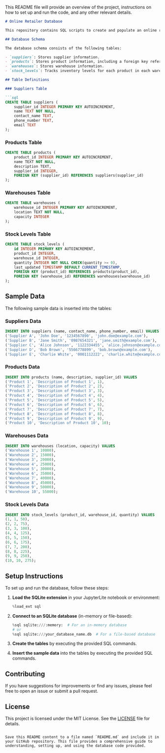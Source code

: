 This README file will provide an overview of the project, instructions on how to set up and run the code, and any other relevant details.

```markdown
# Online Retailer Database

This repository contains SQL scripts to create and populate an online retailer database with sample data. The database schema includes tables for suppliers, products, warehouses, and stock levels.

## Database Schema

The database schema consists of the following tables:

- `suppliers`: Stores supplier information.
- `products`: Stores product information, including a foreign key reference to the supplier.
- `warehouses`: Stores warehouse information.
- `stock_levels`: Tracks inventory levels for each product in each warehouse.

## Table Definitions

### Suppliers Table

```sql
CREATE TABLE suppliers (
    supplier_id INTEGER PRIMARY KEY AUTOINCREMENT,
    name TEXT NOT NULL,
    contact_name TEXT,
    phone_number TEXT,
    email TEXT
);
```

### Products Table

```sql
CREATE TABLE products (
    product_id INTEGER PRIMARY KEY AUTOINCREMENT,
    name TEXT NOT NULL,
    description TEXT,
    supplier_id INTEGER,
    FOREIGN KEY (supplier_id) REFERENCES suppliers(supplier_id)
);
```

### Warehouses Table

```sql
CREATE TABLE warehouses (
    warehouse_id INTEGER PRIMARY KEY AUTOINCREMENT,
    location TEXT NOT NULL,
    capacity INTEGER
);
```

### Stock Levels Table

```sql
CREATE TABLE stock_levels (
    id INTEGER PRIMARY KEY AUTOINCREMENT,
    product_id INTEGER,
    warehouse_id INTEGER,
    quantity INTEGER NOT NULL CHECK(quantity >= 0),
    last_updated TIMESTAMP DEFAULT CURRENT_TIMESTAMP,
    FOREIGN KEY (product_id) REFERENCES products(product_id),
    FOREIGN KEY (warehouse_id) REFERENCES warehouses(warehouse_id)
);
```

## Sample Data

The following sample data is inserted into the tables:

### Suppliers Data

```sql
INSERT INTO suppliers (name, contact_name, phone_number, email) VALUES
('Supplier A', 'John Doe', '1234567890', 'john.doe@example.com'),
('Supplier B', 'Jane Smith', '0987654321', 'jane.smith@example.com'),
('Supplier C', 'Alice Johnson', '1122334455', 'alice.johnson@example.com'),
('Supplier D', 'Bob Brown', '5566778899', 'bob.brown@example.com'),
('Supplier E', 'Charlie White', '0001112222', 'charlie.white@example.com');
```

### Products Data

```sql
INSERT INTO products (name, description, supplier_id) VALUES
('Product 1', 'Description of Product 1', 1),
('Product 2', 'Description of Product 2', 2),
('Product 3', 'Description of Product 3', 3),
('Product 4', 'Description of Product 4', 4),
('Product 5', 'Description of Product 5', 5),
('Product 6', 'Description of Product 6', 6),
('Product 7', 'Description of Product 7', 7),
('Product 8', 'Description of Product 8', 8),
('Product 9', 'Description of Product 9', 9),
('Product 10', 'Description of Product 10', 10);
```

### Warehouses Data

```sql
INSERT INTO warehouses (location, capacity) VALUES
('Warehouse 1', 10000),
('Warehouse 2', 15000),
('Warehouse 3', 20000),
('Warehouse 4', 25000),
('Warehouse 5', 30000),
('Warehouse 6', 35000),
('Warehouse 7', 40000),
('Warehouse 8', 45000),
('Warehouse 9', 50000),
('Warehouse 10', 55000);
```

### Stock Levels Data

```sql
INSERT INTO stock_levels (product_id, warehouse_id, quantity) VALUES
(1, 1, 50),
(2, 2, 75),
(3, 3, 100),
(4, 4, 125),
(5, 5, 150),
(6, 6, 175),
(7, 7, 200),
(8, 8, 225),
(9, 9, 250),
(10, 10, 275);
```

## Setup Instructions

To set up and run the database, follow these steps:

1. **Load the SQLite extension** in your JupyterLite notebook or environment:

    ```python
    %load_ext sql
    ```

2. **Connect to an SQLite database** (in-memory or file-based):

    ```python
    %sql sqlite:///:memory:  # For an in-memory database
    # or
    %sql sqlite:///your_database_name.db  # For a file-based database
    ```

3. **Create the tables** by executing the provided SQL commands.

4. **Insert the sample data** into the tables by executing the provided SQL commands.

## Contributing

If you have suggestions for improvements or find any issues, please feel free to open an issue or submit a pull request.

## License

This project is licensed under the MIT License. See the [LICENSE](LICENSE) file for details.
```

Save this README content to a file named `README.md` and include it in your GitHub repository. This file provides a comprehensive guide to understanding, setting up, and using the database code provided.
